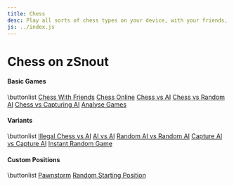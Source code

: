 ```yaml
---
title: Chess
desc: Play all sorts of chess types on your device, with your friends, against computers, or play new variants!
js: ../index.js
---
```


# Chess on zSnout

#### Basic Games

\buttonlist
[Chess With Friends](/chess/board/)
[Chess Online](/chess/online/)
[Chess vs AI](/chess/vsai/)
[Chess vs Random AI](/chess/vsrandom/)
[Chess vs Capturing AI](/chess/vscapture/)
[Analyse Games](/chess/analysis/)

#### Variants

\buttonlist
[Illegal Chess vs AI](/chess/illegal/)
[AI vs AI](/chess/engine/)
[Random AI vs Random AI](/chess/random/)
[Capture AI vs Capture AI](/chess/cptvscpt/)
[Instant Random Game](/chess/random/?instant)

#### Custom Positions

\buttonlist
[Pawnstorm](/chess/board/#rank-134-P;square-e1-K;rank-5-ePPeePPe;rank-7-e)
[Random Starting Position](/chess/board/#random-20)
